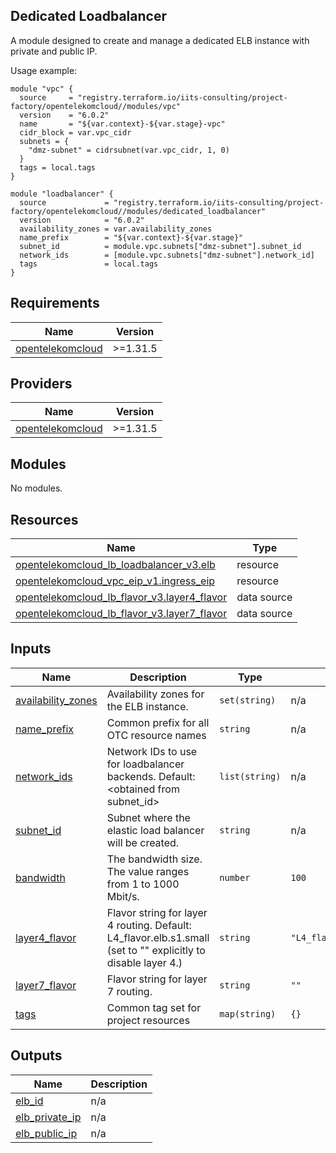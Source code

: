 ## Dedicated Loadbalancer

A module designed to create and manage a dedicated ELB instance with private and public IP.

Usage example:
```
module "vpc" {
  source     = "registry.terraform.io/iits-consulting/project-factory/opentelekomcloud//modules/vpc"
  version    = "6.0.2"
  name       = "${var.context}-${var.stage}-vpc"
  cidr_block = var.vpc_cidr
  subnets = {
    "dmz-subnet" = cidrsubnet(var.vpc_cidr, 1, 0)
  }
  tags = local.tags
}

module "loadbalancer" {
  source             = "registry.terraform.io/iits-consulting/project-factory/opentelekomcloud//modules/dedicated_loadbalancer"
  version            = "6.0.2"
  availability_zones = var.availability_zones
  name_prefix        = "${var.context}-${var.stage}"
  subnet_id          = module.vpc.subnets["dmz-subnet"].subnet_id
  network_ids        = [module.vpc.subnets["dmz-subnet"].network_id]
  tags               = local.tags
}
```

<!-- BEGIN_TF_DOCS -->
## Requirements

| Name | Version |
|------|---------|
| <a name="requirement_opentelekomcloud"></a> [opentelekomcloud](#requirement\_opentelekomcloud) | >=1.31.5 |

## Providers

| Name | Version |
|------|---------|
| <a name="provider_opentelekomcloud"></a> [opentelekomcloud](#provider\_opentelekomcloud) | >=1.31.5 |

## Modules

No modules.

## Resources

| Name | Type |
|------|------|
| [opentelekomcloud_lb_loadbalancer_v3.elb](https://registry.terraform.io/providers/opentelekomcloud/opentelekomcloud/latest/docs/resources/lb_loadbalancer_v3) | resource |
| [opentelekomcloud_vpc_eip_v1.ingress_eip](https://registry.terraform.io/providers/opentelekomcloud/opentelekomcloud/latest/docs/resources/vpc_eip_v1) | resource |
| [opentelekomcloud_lb_flavor_v3.layer4_flavor](https://registry.terraform.io/providers/opentelekomcloud/opentelekomcloud/latest/docs/data-sources/lb_flavor_v3) | data source |
| [opentelekomcloud_lb_flavor_v3.layer7_flavor](https://registry.terraform.io/providers/opentelekomcloud/opentelekomcloud/latest/docs/data-sources/lb_flavor_v3) | data source |

## Inputs

| Name | Description | Type | Default | Required |
|------|-------------|------|---------|:--------:|
| <a name="input_availability_zones"></a> [availability\_zones](#input\_availability\_zones) | Availability zones for the ELB instance. | `set(string)` | n/a | yes |
| <a name="input_name_prefix"></a> [name\_prefix](#input\_name\_prefix) | Common prefix for all OTC resource names | `string` | n/a | yes |
| <a name="input_network_ids"></a> [network\_ids](#input\_network\_ids) | Network IDs to use for loadbalancer backends. Default: <obtained from subnet\_id> | `list(string)` | n/a | yes |
| <a name="input_subnet_id"></a> [subnet\_id](#input\_subnet\_id) | Subnet where the elastic load balancer will be created. | `string` | n/a | yes |
| <a name="input_bandwidth"></a> [bandwidth](#input\_bandwidth) | The bandwidth size. The value ranges from 1 to 1000 Mbit/s. | `number` | `100` | no |
| <a name="input_layer4_flavor"></a> [layer4\_flavor](#input\_layer4\_flavor) | Flavor string for layer 4 routing. Default: L4\_flavor.elb.s1.small (set to "" explicitly to disable layer 4.) | `string` | `"L4_flavor.elb.s1.small"` | no |
| <a name="input_layer7_flavor"></a> [layer7\_flavor](#input\_layer7\_flavor) | Flavor string for layer 7 routing. | `string` | `""` | no |
| <a name="input_tags"></a> [tags](#input\_tags) | Common tag set for project resources | `map(string)` | `{}` | no |

## Outputs

| Name | Description |
|------|-------------|
| <a name="output_elb_id"></a> [elb\_id](#output\_elb\_id) | n/a |
| <a name="output_elb_private_ip"></a> [elb\_private\_ip](#output\_elb\_private\_ip) | n/a |
| <a name="output_elb_public_ip"></a> [elb\_public\_ip](#output\_elb\_public\_ip) | n/a |
<!-- END_TF_DOCS -->